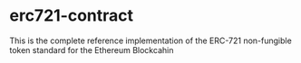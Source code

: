 # erc721-contract
This is the complete reference implementation of the ERC-721 non-fungible token standard for the Ethereum Blockcahin

